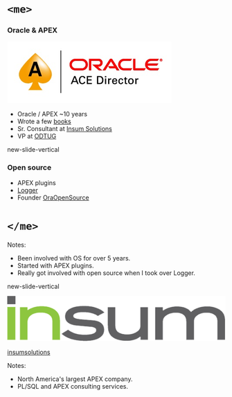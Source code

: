 # `<me>`

### Oracle & APEX

![ACED Logo](www/img/logo-aced.png)

- Oracle / APEX ~10 years
- Wrote a few [books](http://www.talkapex.com/p/books.html)
- Sr. Consultant at [Insum Solutions](http://www.insum.ca)
- VP at [ODTUG](http://odtug.com)


new-slide-vertical

### Open source

- APEX plugins
- [Logger](https://github.com/OraOpenSource/Logger)
- Founder [OraOpenSource](http://www.oraopensource.com) [<i class="fa fa-github"></i>](https://github.com/OraOpenSource)


# `</me>`

Notes:
- Been involved with OS for over 5 years.<br>
- Started with APEX plugins.<br>
- Really got involved with open source when I took over Logger.<br>


new-slide-vertical

[![Insum](www/img/logo-insum.png)](http://insum.ca)

<i class="fa fa-twitter"></i> [insumsolutions](https://twitter.com/insumsolutions)


Notes:
- North America's largest APEX company.</br>
- PL/SQL and APEX consulting services.
